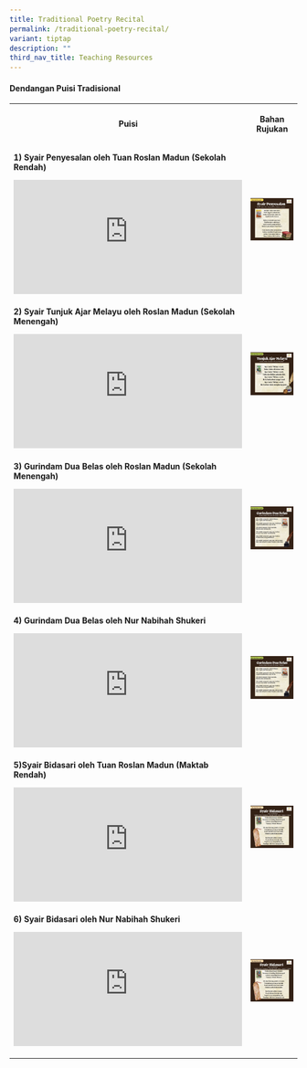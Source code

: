 ```yaml
---
title: Traditional Poetry Recital
permalink: /traditional-poetry-recital/
variant: tiptap
description: ""
third_nav_title: Teaching Resources
---
```

<h4><strong>Dendangan Puisi Tradisional</strong></h4>
<p></p>
<p></p>
<table style="minWidth: 50px">
<colgroup>
<col>
<col>
</colgroup>
<tbody>
<tr>
<th rowspan="1" colspan="1">
<p><strong>Puisi</strong>
</p>
</th>
<th rowspan="1" colspan="1">
<p>Bahan Rujukan</p>
</th>
</tr>
<tr>
<td rowspan="1" colspan="1">
<p><strong>1) Syair Penyesalan oleh Tuan Roslan Madun (Sekolah Rendah)</strong>
</p>
<p></p>
<div class="iframe-wrapper">
<iframe height="200" width="400" allowfullscreen="true" frameborder="0" src="https://www.youtube.com/embed/xJd1_Tk9pmk?si=pNud2IYshZ1OBl1R"></iframe>
</div>
</td>
<td rowspan="1" colspan="1">
<div class="isomer-image-wrapper">
<img style="width: 100%" height="auto" width="100%" alt="" src="/images/jpg_syair_penyesalan.jpg">
</div>
</td>
</tr>
<tr>
<td rowspan="1" colspan="1">
<p><strong>2) Syair Tunjuk Ajar Melayu oleh Roslan Madun (Sekolah Menengah)</strong>
</p>
<div class="iframe-wrapper">
<iframe height="200" width="400" allowfullscreen="true" frameborder="0" src="https://www.youtube.com/embed/-zE50nKoWFo?si=S37QHbYk-CBQuqAI"></iframe>
</div>
</td>
<td rowspan="1" colspan="1">
<div class="isomer-image-wrapper">
<img style="width: 100%" height="auto" width="100%" alt="" src="/images/jpg_tunjuk_ajar_melayu.jpg">
</div>
</td>
</tr>
<tr>
<td rowspan="1" colspan="1">
<p><strong>3) Gurindam Dua Belas oleh Roslan Madun (Sekolah Menengah)</strong>
</p>
<div class="iframe-wrapper">
<iframe height="200" width="400" allowfullscreen="true" frameborder="0" src="https://www.youtube.com/embed/OVSdWtaXfC8?si=hcolpYYOocH6ikXe"></iframe>
</div>
</td>
<td rowspan="1" colspan="1">
<div class="isomer-image-wrapper">
<img style="width: 100%" height="auto" width="100%" alt="" src="/images/jpg_gurindam_dua_belas.jpg">
</div>
</td>
</tr>
<tr>
<td rowspan="1" colspan="1">
<p><strong>4) Gurindam Dua Belas oleh Nur Nabihah Shukeri</strong>
</p>
<div class="iframe-wrapper">
<iframe height="200" width="400" allowfullscreen="true" frameborder="0" src="https://www.youtube.com/embed/s6LscBAnlEI?si=zsV9GoCiTdhpSGut"></iframe>
</div>
</td>
<td rowspan="1" colspan="1">
<div class="isomer-image-wrapper">
<img style="width: 100%" height="auto" width="100%" alt="" src="/images/jpg_gurindam_dua_belas.jpg">
</div>
</td>
</tr>
<tr>
<td rowspan="1" colspan="1">
<p><strong>5)Syair Bidasari oleh Tuan Roslan Madun (Maktab Rendah)</strong>
</p>
<div class="iframe-wrapper">
<iframe height="200" width="400" allowfullscreen="true" frameborder="0" src="https://www.youtube.com/embed/iYtjL_PzlMw?si=4ciI0m9l4qYusAIn"></iframe>
</div>
</td>
<td rowspan="1" colspan="1">
<div class="isomer-image-wrapper">
<img style="width: 100%" height="auto" width="100%" alt="" src="/images/jpg_syair_bidasari.jpg">
</div>
</td>
</tr>
<tr>
<td rowspan="1" colspan="1">
<p><strong>6) Syair Bidasari oleh Nur Nabihah Shukeri</strong>
</p>
<div class="iframe-wrapper">
<iframe height="200" width="400" allowfullscreen="true" frameborder="0" src="https://www.youtube.com/embed/hrOYM67dbJ0?si=dspeHPHpwl_g6t6e"></iframe>
</div>
<p></p>
</td>
<td rowspan="1" colspan="1">
<div class="isomer-image-wrapper">
<img style="width: 100%" height="auto" width="100%" alt="" src="/images/jpg_syair_bidasari.jpg">
</div>
</td>
</tr>
</tbody>
</table>
<p></p>